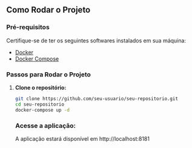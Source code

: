 ## Como Rodar o Projeto

### Pré-requisitos

Certifique-se de ter os seguintes softwares instalados em sua máquina:

- [Docker](https://www.docker.com/get-started)
- [Docker Compose](https://docs.docker.com/compose/install/)

### Passos para Rodar o Projeto

1. **Clone o repositório:**

   ```sh
   git clone https://github.com/seu-usuario/seu-repositorio.git
   cd seu-repositorio   
   docker-compose up -d   
   ```

   ### Acesse a aplicação:
    A aplicação estará disponível em http://localhost:8181